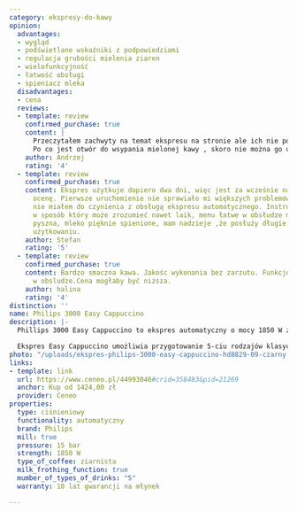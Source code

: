 ```yaml
---
category: ekspresy-do-kawy
opinion:
  advantages:
  - wygląd
  - podświetlane wskaźniki z podpowiedziami
  - regulacja grubości mielenia ziaren
  - wielofunkcyjność
  - łatwość obsługi
  - spieniacz mleka
  disadvantages:
  - cena
  reviews:
  - template: review
    confirmed_purchase: true
    content: |
      Przeczytałem zachwyty na temat ekspresu na stronie ale ich nie podzielam.
      Po co jest otwór do wsypania mielonej kawy , skoro nie można go używać, w instrukcji nie ma słowa na ten temat. Nigdzie nie znalazłem informacji na ten temat. Czyli można korzystać tylko z połowy funkcji ekspresu? Gdy zabraknie ziarenka kawy, maszyna przestaje działać i trzeba dosypać nową porcję, już przemielona nie zużyta kawa zostaje usunięta tak jak po zaparzeniu. Tak samo jest , gdy zabraknie wody. Miejsce, z którego leci woda mocno chlapie nie zachęcam uzupełniania kawy tą wodą. Miejsce na wsypanie kawy ziarnistej nieprzemyślane, jest ono blokowane przez otwór na kawę mieloną z której to funkcji nie można korzystać, aroma plus – efekt symboliczny, Ponadto ekspres zawsze mieli tyle samo kawy, dla mnie za dużo, nie mogę napić się jednej kawy bo za mocna muszę od razu wypić więcej choć nie potrzebuję, występują też inne drobne utrudnienia. Czyli szału nie ma.
    author: Andrzej
    rating: '4'
  - template: review
    confirmed_purchase: true
    content: Ekspres użytkuje dopiero dwa dni, więc jest za wcześnie na konkretną
      ocenę. Pierwsze uruchomienie nie sprawiało mi większych problemów mimo iż wcześniej
      nie miałem do czynienia z obsługą ekspresu automatycznego. Instrukcja napisana
      w sposób który może zrozumieć nawet laik, menu łatwe w obsłudze mimo braku wyświetlacza.Kawa
      pyszna, mleko pięknie spienione, mam nadzieje ,że posłuży długie lata przy odpowiednim
      użytkowaniu.
    author: Stefan
    rating: '5'
  - template: review
    confirmed_purchase: true
    content: Bardzo smaczna kawa. Jakośc wykonania bez zarzutu. Funkcjonalny, szybki
      w obsludze.Cena mogłaby być niższa.
    author: halina
    rating: '4'
distinction: ''
name: Philips 3000 Easy Cappuccino
description: |-
  Phillips 3000 Easy Cappuccino to ekspres automatyczny o mocy 1850 W z możliwością regulacji temperatury i wysokości nalewania napoju oraz systemem automatycznego płukania. Został stworzony z myślą o miłośnikach aksamitnych, mlecznych kaw. Zarówno pyszna, kremowa pianka, jak i esencjonalne espresso powstają przez jedno szybkie kliknięcie.

  Ekspres Easy Cappuccino umożliwia przygotowanie 5-ciu rodzajów klasycznych kaw ze świeżo zmielonych ziaren. Regulacja ilości kawy, jej mocy oraz ustawień młynka umożliwia pełną personalizację znanych i lubianych napojów kawowych, dostosowując je do indywidualnych preferencji użytkownika. Urządzenie posiada ceramiczny młynek z 10-cio letnią gwarancją, zapewniający długą i skuteczną pracę. Innowacyjny system spieniania mleka potrafi za sprawą jednego przycisku zamienić klasyczne espresso w delikatne i kremowe cappuccino. W pełni automatyczny proces parzenia zapewnia maksymalny komfort dzięki dużym pojemnością zbiorników na wodę, ziarna oraz fusy.
photo: "/uploads/ekspres-philips-3000-easy-cappuccino-hd8829-09-czarny.png"
links:
- template: link
  url: https://www.ceneo.pl/44993046#crid=358483&pid=21269
  anchor: Kup od 1424,00 zł
  provider: Ceneo
properties:
  type: ciśnieniowy
  functionality: automatyczny
  brand: Philips
  mill: true
  pressure: 15 bar
  strength: 1850 W
  type_of_coffee: ziarnista
  milk_frothing_function: true
  mumber_of_types_of_drinks: "5"
  warranty: 10 lat gwarancji na młynek

---
```

